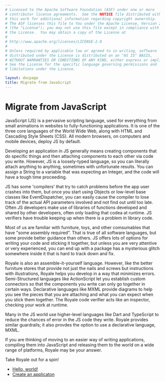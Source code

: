 ```yaml
---
# Licensed to the Apache Software Foundation (ASF) under one or more
# contributor license agreements.  See the NOTICE file distributed with
# this work for additional information regarding copyright ownership.
# The ASF licenses this file to You under the Apache License, Version 2.0
# (the "License"); you may not use this file except in compliance with
# the License.  You may obtain a copy of the License at
# 
# http://www.apache.org/licenses/LICENSE-2.0
# 
# Unless required by applicable law or agreed to in writing, software
# distributed under the License is distributed on an "AS IS" BASIS,
# WITHOUT WARRANTIES OR CONDITIONS OF ANY KIND, either express or implied.
# See the License for the specific language governing permissions and
# limitations under the License.

layout: docpage
title: Migrate from JavaScript
---
```


<!-- Based on material written for FlexJS by Peter Ent and modified by Tom Chiverton -->

# Migrate from JavaScript

JavaScript (JS) is a pervasive scripting language, used for everything from small animations in websites to fully-functioning applications. It is one of the three core languages of the World Wide Web, along with HTML and Cascading Style Sheets (CSS). All modern browsers, on computers and mobile devices, deploy JS by default.

Developing an application in JS generally means creating components that do specific things and then attaching components to each other via code you write. However, JS is a loosely-typed language, so you can literally attach anything to anything, sometimes with unfortunate results. You can assign a String to a variable that was expecting an Integer, and the code will have a tough time proceeding. 

JS has some 'compilers' that try to catch problems before the app user crashes into them, but once you start using Objects or low-level base classes like EventDispatcher, you can easily cause the compiler to lose track of the actual API parameters involved and not find out until too late. Often JS developers make use of libraries of functions developed and shared by other developers, often only loading that codea at runtime. JS verifiers have trouble keeping up when there is a problem in library code.

Most of us are familiar with furniture, toys, and other comsumables that have "some assembly required". That is true of all software languages, but some provide better guidance than others. JS offers lots of options for writing your code and sticking it together, but unless you are very attentive or very experienced, you can end up with a package has a mysterious glitch somewhere inside it that is hard to track down and fix.

Royale is also an assemble-it-yourself language. However, like the better furniture stores that provide not just the nails and screws but instructions with illustrations, Royale helps you develop in a way that minimizes errors. Semi-Structured languages like ActionScript let you establish custom connectors so that the components you write can only go together in certain ways. Declarative languages like MXML provide diagrams to help you see the pieces that you are attaching and what you can expect when you stick them together. The Royale code verifier acts like an inspector, checking your work at runtime.

Many in the JS world use higher-level languages like Dart and TypeScript to reduce the chances of error in the JS code they write. Royale provides similar guardrails; it also provdes the option to use a declarative language, MXML.

If you are thinking of moving to an easier way of writing applications, compiling them into JavaScript and releasing them to the world on a wide range of platforms, Royale may be your answer.

Take Royale out for a spin!

- [Hello, world!](Get_Started/Hello-World.html)
- [Create an applicaton](Create%20An%20Application.html)
